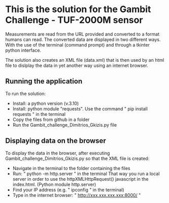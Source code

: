 This is the solution for the Gambit Challenge - TUF-2000M sensor
================================================================
Measurements are read from the URL provided and converted to 
a format humans can read. The converted data are displayed in 
two different ways. With the use of the terminal (command prompt) and
through a tkinter python interface.

The solution also creates an XML file (data.xml) that is then used by an
html file to dislplay the data in yet another way using an
internet browser.


Running the application
----------------------------------------------------------------
To run the solution: 
- Install: a python version (v.3.10)
- Install: python module "requests". Use the command " pip install requests "
	   in the terminal
- Copy the files from github in a folder
- Run the Gambit_challenge_Dimitrios_Gkizis.py file


Displaying data on the browser
----------------------------------------------------------------
To display the data in the browser, after executing 
Gambit_challenge_Dimitrios_Gkizis.py so that the XML file is 
created:
- Navigate in the terminal to the folder containing the files
- Run:	 " python -m http.server " in the terminal
  That way you run a local server in order to use the httpXMLHttpRequest()
javascript in the index.html. (Python module http.server)
- Find your IP address (e.g. " ipconfig " in the terminal)
- Type in the internet browser: " http://xxx.xxx.xxx.xxx:8000/ "